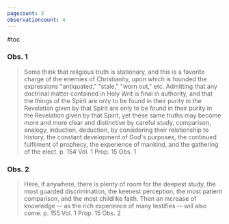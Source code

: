 ```yaml
---
pagecount: 3
observationcount: 4
---
```

#toc

### Obs. 1

> Some think that religious truth is stationary, and this is a favorite charge of the enemies of Christianity, upon which is founded the expressions "antiquated," "stale," "worn out," etc. Admitting that any doctrinal matter contained in Holy Writ is final in authority, and that the things of the Spirit are only to be found in their purity in the Revelation given by that Spirit are only to be found in their purity in the Revelation given by that Spirit, yet these same truths may become more and more clear and distinctive by careful study, comparison, analogy, induction, deduction, by considering their relationship to history, the constant development of God's purposes, the continued fulfilment of prophecy, the experience of mankind, and the gathering of the elect.
> p. 154 Vol. 1 Prop. 15 Obs. 1

### Obs. 2

> Here, if anywhere, there is plenty of room for the deepest study, the most guarded discrimination, the keenest perception, the most patient comparison, and the most childlike faith.  Then an increase of knowledge -- as the rich experience of many testifies -- will also come.
> p. 155 Vol. 1 Prop. 15 Obs. 2